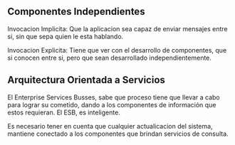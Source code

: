 ## Componentes Independientes

Invocacion Implicita: Que la aplicacion sea capaz de enviar mensajes entre si, sin que sepa quien le esta hablando.

Invocacion Explicita: Tiene que ver con el desarrollo de componentes, que si conocen entre si, pero que sean desarrollado independientemente.

## Arquitectura Orientada a Servicios

El Enterprise Services Busses, sabe que proceso tiene que llevar a cabo para lograr su cometido, dando a los componentes de información que estos requieran. El ESB, es inteligente.

Es necesario tener en cuenta que cualquier actualicacion del sistema, mantiene conectado a los componentes que brindan servicios de consulta.
